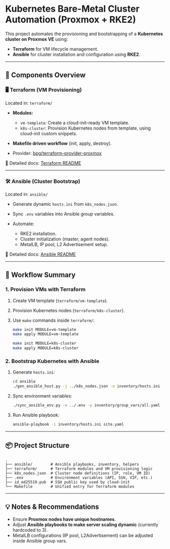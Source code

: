 # Kubernetes Bare-Metal Cluster Automation (Proxmox + RKE2)

This project automates the provisioning and bootstrapping of a **Kubernetes cluster on Proxmox VE** using:

- **Terraform** for VM lifecycle management.
- **Ansible** for cluster installation and configuration using **RKE2**.

---

## 🔗 Components Overview

### 🖥 Terraform (VM Provisioning)

Located in: `terraform/`

- **Modules:**

  - `vm-template`: Create a cloud-init-ready VM template.
  - `k8s-cluster`: Provision Kubernetes nodes from template, using cloud-init custom snippets.

- **Makefile driven workflow** (init, apply, destroy).
- Provider: [bpg/terraform-provider-proxmox](https://github.com/bpg/terraform-provider-proxmox)

📄 Detailed docs: [Terraform README](./terraform/README.md)

---

### 🛠 Ansible (Cluster Bootstrap)

Located in: `ansible/`

- Generate dynamic `hosts.ini` from `k8s_nodes.json`.
- Sync `.env` variables into Ansible group variables.
- Automate:

  - RKE2 installation.
  - Cluster initialization (master, agent nodes).
  - MetalLB, IP pool, L2 Advertisement setup.

📄 Detailed docs: [Ansible README](./ansible/README.md)

---

## 🚀 Workflow Summary

### 1. Provision VMs with Terraform

1. Create VM template (`terraform/vm-template`).
2. Provision Kubernetes nodes (`terraform/k8s-cluster`).
3. Use `make` commands inside `terraform/`:

   ```bash
   make init MODULE=vm-template
   make apply MODULE=vm-template

   make init MODULE=k8s-cluster
   make apply MODULE=k8s-cluster
   ```

### 2. Bootstrap Kubernetes with Ansible

1. Generate `hosts.ini`:

   ```bash
   cd ansible
   ./gen_ansible_host.py -j ../k8s_nodes.json -o inventory/hosts.ini
   ```

2. Sync environment variables:

   ```bash
   ./sync_ansible_env.py -e ../.env -y inventory/group_vars/all.yaml
   ```

3. Run Ansible playbook:

   ```bash
   ansible-playbook -i inventory/hosts.ini site.yaml
   ```

---

## 📦 Project Structure

```
.
├── ansible/        # Ansible playbooks, inventory, helpers
├── terraform/      # Terraform modules and VM provisioning logic
├── k8s_nodes.json  # Cluster node definitions (IP, role, VM ID)
├── .env            # Environment variables (API, SSH, VIP, etc.)
├── id_ed25519.pub  # SSH public key used by cloud-init
└── Makefile        # Unified entry for Terraform modules
```

---

## 💡 Notes & Recommendations

- Ensure **Proxmox nodes have unique hostnames**.
- Adjust **Ansible playbooks to make server scaling dynamic** (currently hardcoded to 3).
- MetalLB configurations (IP pool, L2Advertisement) can be adjusted inside Ansible group vars.
